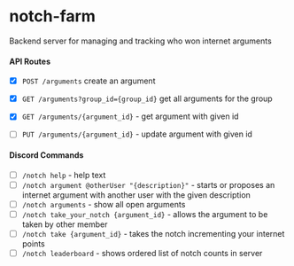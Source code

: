 # notch-farm
Backend server for managing and tracking who won internet arguments


#### API Routes
- [x] `POST /arguments` create an argument
- [x] `GET /arguments?group_id={group_id}` get all arguments for the group
- [x] `GET /arguments/{argument_id}` - get argument with given id
- [ ] `PUT /arguments/{argument_id}` - update argument with given id


#### Discord Commands
- [ ] `/notch help` - help text
- [ ] `/notch argument @otherUser "{description}"` - starts or proposes an internet argument with 
another user with the given description
- [ ] `/notch arguments` - show all open arguments
- [ ] `/notch take_your_notch {argument_id}` - allows the argument to be taken by other member
- [ ] `/notch take {argument_id}` - takes the notch incrementing your internet points
- [ ] `/notch leaderboard` - shows ordered list of notch counts in server